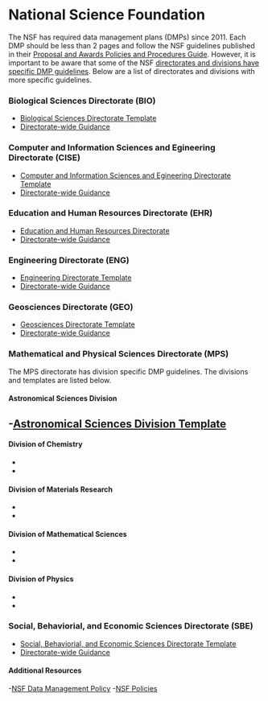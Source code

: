 # National Science Foundation 

The NSF has required data management plans (DMPs) since 2011. Each DMP should be less than 2 pages and follow the NSF guidelines published in their [Proposal and Awards Policies and Procedures Guide](http://www.nsf.gov/publications/pub_summ.jsp?ods_key=papp). However, it is important to be aware that some of the NSF [directorates and divisions have specific DMP guidelines](http://www.nsf.gov/bfa/dias/policy/dmp.jsp). Below are a list of directorates and divisions with more specific guidelines. 

### Biological Sciences Directorate (BIO) 
- [Biological Sciences Directorate Template](Biological-Sciences-Directorate/README.md)
- [Directorate-wide Guidance](http://www.nsf.gov/bio/pubs/BIODMP061511.pdf)

### Computer and Information Sciences and Egineering Directorate (CISE)
- [Computer and Information Sciences and Egineering Directorate Template](Computer-and-Information-Science-and-Engineering-Directorate/README.md)
- [Directorate-wide Guidance](http://www.nsf.gov/cise/cise_dmp.jsp)

### Education and Human Resources Directorate (EHR) 
- [Education and Human Resources Directorate](Education-and-Human-Resources-Directorate/README.md)
- [Directorate-wide Guidance](http://www.nsf.gov/bfa/dias/policy/dmpdocs/ehr.pdf)

### Engineering Directorate (ENG)
- [Engineering Directorate Template](Engineering-Directorate/README.md)
- [Directorate-wide Guidance](http://nsf.gov/eng/general/ENG_DMP_Policy.pdf)

### Geosciences Directorate (GEO)
- [Geosciences Directorate Template](Geosciences-Directorate/README.md)
- [Directorate-wide Guidance](http://www.nsf.gov/geo/geo-data-policies/index.jsp)

### Mathematical and Physical Sciences Directorate (MPS)

The MPS directorate has division specific DMP guidelines. The divisions and templates are listed below. 

#### Astronomical Sciences Division
-[Astronomical Sciences Division Template](Mathematical-and-Physical-Sciences-Directorate/Astronomical-Sciences-Division)
-

#### Division of Chemistry
-
-

#### Division of Materials Research
-
-

#### Division of Mathematical Sciences
-
-

#### Division of Physics 
-
-

### Social, Behaviorial, and Economic Sciences Directorate (SBE) 
- [Social, Behaviorial, and Economic Sciences Directorate Template](Social-Behavioral-and-Economic-Sciences-Directorate/README.md)
- [Directorate-wide Guidance](http://www.nsf.gov/sbe/SBE_DataMgmtPlanPolicy.pdf)

#### Additional Resources 
-[NSF Data Management Policy](http://www.nsf.gov/bfa/dias/policy/dmp.jsp)
-[NSF Policies](http://www.nsf.gov/bfa/dias/policy/)
